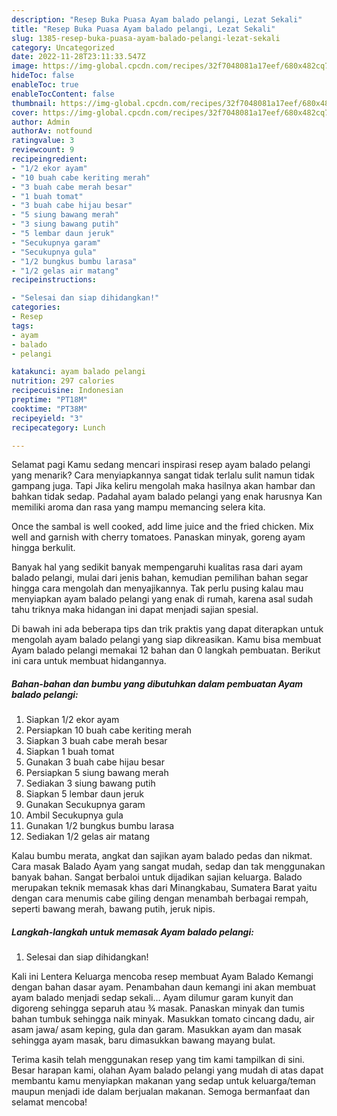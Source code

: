 ```yaml
---
description: "Resep Buka Puasa Ayam balado pelangi, Lezat Sekali"
title: "Resep Buka Puasa Ayam balado pelangi, Lezat Sekali"
slug: 1385-resep-buka-puasa-ayam-balado-pelangi-lezat-sekali
category: Uncategorized
date: 2022-11-28T23:11:33.547Z
image: https://img-global.cpcdn.com/recipes/32f7048081a17eef/680x482cq70/ayam-balado-pelangi-foto-resep-utama.jpg
hideToc: false
enableToc: true
enableTocContent: false
thumbnail: https://img-global.cpcdn.com/recipes/32f7048081a17eef/680x482cq70/ayam-balado-pelangi-foto-resep-utama.jpg
cover: https://img-global.cpcdn.com/recipes/32f7048081a17eef/680x482cq70/ayam-balado-pelangi-foto-resep-utama.jpg
author: Admin
authorAv: notfound
ratingvalue: 3
reviewcount: 9
recipeingredient:
- "1/2 ekor ayam"
- "10 buah cabe keriting merah"
- "3 buah cabe merah besar"
- "1 buah tomat"
- "3 buah cabe hijau besar"
- "5 siung bawang merah"
- "3 siung bawang putih"
- "5 lembar daun jeruk"
- "Secukupnya garam"
- "Secukupnya gula"
- "1/2 bungkus bumbu larasa"
- "1/2 gelas air matang"
recipeinstructions:

- "Selesai dan siap dihidangkan!"
categories:
- Resep
tags:
- ayam
- balado
- pelangi

katakunci: ayam balado pelangi 
nutrition: 297 calories
recipecuisine: Indonesian
preptime: "PT18M"
cooktime: "PT38M"
recipeyield: "3"
recipecategory: Lunch

---
```



Selamat pagi Kamu sedang mencari inspirasi resep ayam balado pelangi yang menarik? Cara menyiapkannya sangat tidak terlalu sulit namun tidak gampang juga. Tapi Jika keliru mengolah maka hasilnya akan hambar dan bahkan tidak sedap. Padahal ayam balado pelangi yang enak harusnya Kan memiliki aroma dan rasa yang mampu memancing selera kita.


Once the sambal is well cooked, add lime juice and the fried chicken. Mix well and garnish with cherry tomatoes. Panaskan minyak, goreng ayam hingga berkulit.

Banyak hal yang sedikit banyak mempengaruhi kualitas rasa dari ayam balado pelangi, mulai dari jenis bahan, kemudian pemilihan bahan segar hingga cara mengolah dan menyajikannya. Tak perlu pusing kalau mau menyiapkan ayam balado pelangi yang enak di rumah, karena asal sudah tahu triknya maka hidangan ini dapat menjadi sajian spesial.


Di bawah ini ada beberapa tips dan trik praktis yang dapat diterapkan untuk mengolah ayam balado pelangi yang siap dikreasikan. Kamu bisa membuat Ayam balado pelangi memakai 12 bahan dan 0 langkah pembuatan. Berikut ini cara untuk membuat hidangannya.

<!--inarticleads1-->

##### Bahan-bahan dan bumbu yang dibutuhkan dalam pembuatan Ayam balado pelangi:

1. Siapkan 1/2 ekor ayam
1. Persiapkan 10 buah cabe keriting merah
1. Siapkan 3 buah cabe merah besar
1. Siapkan 1 buah tomat
1. Gunakan 3 buah cabe hijau besar
1. Persiapkan 5 siung bawang merah
1. Sediakan 3 siung bawang putih
1. Siapkan 5 lembar daun jeruk
1. Gunakan Secukupnya garam
1. Ambil Secukupnya gula
1. Gunakan 1/2 bungkus bumbu larasa
1. Sediakan 1/2 gelas air matang


Kalau bumbu merata, angkat dan sajikan ayam balado pedas dan nikmat. Cara masak Balado Ayam yang sangat mudah, sedap dan tak menggunakan banyak bahan. Sangat berbaloi untuk dijadikan sajian keluarga. Balado merupakan teknik memasak khas dari Minangkabau, Sumatera Barat yaitu dengan cara menumis cabe giling dengan menambah berbagai rempah, seperti bawang merah, bawang putih, jeruk nipis. 

<!--inarticleads2-->

##### Langkah-langkah untuk memasak Ayam balado pelangi:


1. Selesai dan siap dihidangkan!

Kali ini Lentera Keluarga mencoba resep membuat Ayam Balado Kemangi dengan bahan dasar ayam. Penambahan daun kemangi ini akan membuat ayam balado menjadi sedap sekali… Ayam dilumur garam kunyit dan digoreng sehingga separuh atau ¾ masak. Panaskan minyak dan tumis bahan tumbuk sehingga naik minyak. Masukkan tomato cincang dadu, air asam jawa/ asam keping, gula dan garam. Masukkan ayam dan masak sehingga ayam masak, baru dimasukkan bawang mayang bulat. 

Terima kasih telah menggunakan resep yang tim kami tampilkan di sini. Besar harapan kami, olahan Ayam balado pelangi yang mudah di atas dapat membantu kamu menyiapkan makanan yang sedap untuk keluarga/teman maupun menjadi ide dalam berjualan makanan. Semoga bermanfaat dan selamat mencoba!
